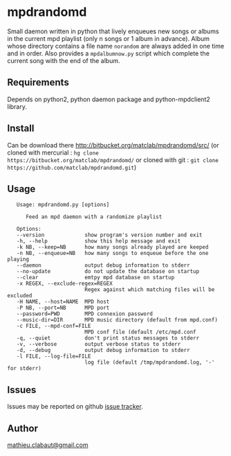 # mpdrandomd #
Small daemon written in python that lively enqueues new songs or albums in the
current mpd playlist (only n songs or 1 album in advance). Album whose
directory contains a file name `norandom` are always added in one time and in
order.
Also provides a `mpdalbumnow.py` script which complete the current song
with the end of the album.

## Requirements ##

Depends on python2, python daemon package and python-mpdclient2 library.

## Install ##

Can be download there http://bitbucket.org/matclab/mpdrandomd/src/ (or cloned
with mercurial : `hg clone https://bitbucket.org/matclab/mpdrandomd/` or cloned
with git : `git clone https://github.com/matclab/mpdrandomd.git`)


## Usage ##
```
   Usage: mpdrandomd.py [options]

      Feed an mpd daemon with a randomize playlist

   Options:
   --version             show program's version number and exit
   -h, --help            show this help message and exit
   -k NB, --keep=NB      how many songs already played are keeped
   -n NB, --enqueue=NB   how many songs to enqueue before the one playing
   --daemon              output debug information to stderr
   --no-update           do not update the database on startup
   --clear               emtpy mpd database on startup
   -x REGEX, --exclude-regex=REGEX
                         Regex against which matching files will be excluded
   -H NAME, --host=NAME  MPD host
   -P NB, --port=NB      MPD port
   --password=PWD        MPD connexion password
   --music-dir=DIR       MPD music directory (default from mpd.conf)
   -c FILE, --mpd-conf=FILE
                         MPD conf file (default /etc/mpd.conf
   -q, --quiet           don't print status messages to stderr
   -v, --verbose         output verbose status to stderr
   -d, --debug           output debug information to stderr
   -l FILE, --log-file=FILE
                         log file (default /tmp/mpdrandomd.log, '-' for stderr)
```

## Issues ##

Issues may be reported on github [issue
tracker](https://github.com/matclab/mpdrandomd/issues).

## Author ##

mathieu.clabaut@gmail.com
